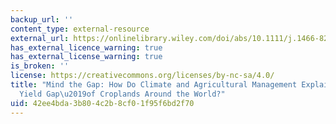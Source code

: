 ```yaml
---
backup_url: ''
content_type: external-resource
external_url: https://onlinelibrary.wiley.com/doi/abs/10.1111/j.1466-8238.2010.00563.x
has_external_licence_warning: true
has_external_license_warning: true
is_broken: ''
license: https://creativecommons.org/licenses/by-nc-sa/4.0/
title: "Mind the Gap: How Do Climate and Agricultural Management Explain the \u2018\
  Yield Gap\u2019of Croplands Around the World?"
uid: 42ee4bda-3b80-4c2b-8cf0-1f95f6bd2f70
---
```


